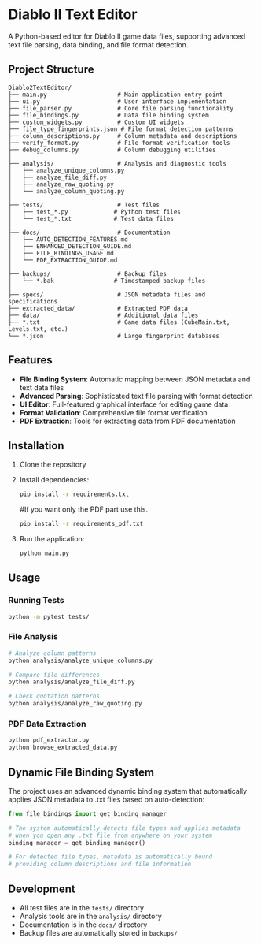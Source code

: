 # Diablo II Text Editor

A Python-based editor for Diablo II game data files, supporting advanced text file parsing, data binding, and file format detection.

## Project Structure

```
Diablo2TextEditor/
├── main.py                    # Main application entry point
├── ui.py                      # User interface implementation
├── file_parser.py             # Core file parsing functionality
├── file_bindings.py           # Data file binding system
├── custom_widgets.py          # Custom UI widgets
├── file_type_fingerprints.json # File format detection patterns
├── column_descriptions.py     # Column metadata and descriptions
├── verify_format.py           # File format verification tools
├── debug_columns.py           # Column debugging utilities
│
├── analysis/                  # Analysis and diagnostic tools
│   ├── analyze_unique_columns.py
│   ├── analyze_file_diff.py
│   ├── analyze_raw_quoting.py
│   └── analyze_column_quoting.py
│
├── tests/                     # Test files
│   ├── test_*.py             # Python test files
│   └── test_*.txt            # Test data files
│
├── docs/                      # Documentation
│   ├── AUTO_DETECTION_FEATURES.md
│   ├── ENHANCED_DETECTION_GUIDE.md
│   ├── FILE_BINDINGS_USAGE.md
│   └── PDF_EXTRACTION_GUIDE.md
│
├── backups/                   # Backup files
│   └── *.bak                 # Timestamped backup files
│
├── specs/                     # JSON metadata files and specifications  
├── extracted_data/            # Extracted PDF data
├── data/                      # Additional data files
├── *.txt                      # Game data files (CubeMain.txt, Levels.txt, etc.)
└── *.json                     # Large fingerprint databases
```
## Features

- **File Binding System**: Automatic mapping between JSON metadata and text data files
- **Advanced Parsing**: Sophisticated text file parsing with format detection
- **UI Editor**: Full-featured graphical interface for editing game data
- **Format Validation**: Comprehensive file format verification
- **PDF Extraction**: Tools for extracting data from PDF documentation

## Installation

1. Clone the repository
2. Install dependencies:
   ```bash
   pip install -r requirements.txt
   ```
   #If you want only the PDF part use this.
   ```bash
   pip install -r requirements_pdf.txt
   ```

3. Run the application:
   ```bash
   python main.py
   ```

## Usage

### Running Tests
```bash
python -m pytest tests/
```

### File Analysis
```bash
# Analyze column patterns
python analysis/analyze_unique_columns.py

# Compare file differences  
python analysis/analyze_file_diff.py

# Check quotation patterns
python analysis/analyze_raw_quoting.py
```

### PDF Data Extraction
```bash
python pdf_extractor.py
python browse_extracted_data.py
```

## Dynamic File Binding System

The project uses an advanced dynamic binding system that automatically applies JSON metadata to .txt files based on auto-detection:

```python
from file_bindings import get_binding_manager

# The system automatically detects file types and applies metadata
# when you open any .txt file from anywhere on your system
binding_manager = get_binding_manager()

# For detected file types, metadata is automatically bound
# providing column descriptions and file information
```

## Development

- All test files are in the `tests/` directory
- Analysis tools are in the `analysis/` directory  
- Documentation is in the `docs/` directory
- Backup files are automatically stored in `backups/`
